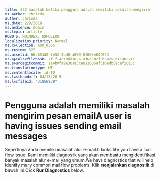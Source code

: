 ```yaml
---
title: 322 masalah ketika pengguna adalah memiliki masalah mengirim
ms.author: chrisda
author: chrisda
ms.date: 2/9/2018
ms.audience: Admin
ms.topic: article
ROBOTS: NOINDEX, NOFOLLOW
localization_priority: Normal
ms.collection: Adm_O365
ms.custom: 322
ms.assetid: 66c651d2-7e58-4bd8-a009-05065e644043
ms.openlocfilehash: 7f1f14c1dddb8261df6e902f3b54c58a1538671e
ms.sourcegitcommit: 1a4b8fa9e38a95ca811085af516edb81caf2018c
ms.translationtype: MT
ms.contentlocale: id-ID
ms.lasthandoff: 04/13/2019
ms.locfileid: "31856839"
---
```

# <a name="a-user-is-having-issues-sending-email-messages"></a><span data-ttu-id="2d6f9-102">Pengguna adalah memiliki masalah mengirim pesan email</span><span class="sxs-lookup"><span data-stu-id="2d6f9-102">A user is having issues sending email messages</span></span>

<span data-ttu-id="2d6f9-103">Sepertinya Anda memiliki masalah alur e-mail.</span><span class="sxs-lookup"><span data-stu-id="2d6f9-103">It looks like you have a mail flow issue.</span></span> <span data-ttu-id="2d6f9-104">Kami memiliki diagnostik yang akan membantu mengidentifikasi banyak masalah alur e-mail yang umum.</span><span class="sxs-lookup"><span data-stu-id="2d6f9-104">We have diagnostics that will help identify many common mail flow problems.</span></span> <span data-ttu-id="2d6f9-105">Klik **menjalankan diagnostik** di bawah ini.</span><span class="sxs-lookup"><span data-stu-id="2d6f9-105">Click **Run Diagnostics** below.</span></span>
